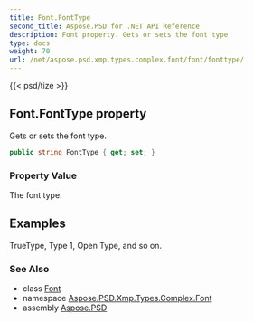 ```yaml
---
title: Font.FontType
second_title: Aspose.PSD for .NET API Reference
description: Font property. Gets or sets the font type
type: docs
weight: 70
url: /net/aspose.psd.xmp.types.complex.font/font/fonttype/
---
```

{{< psd/tize >}}
## Font.FontType property

Gets or sets the font type.

```csharp
public string FontType { get; set; }
```

### Property Value

The font type.

## Examples

TrueType, Type 1, Open Type, and so on.

### See Also

* class [Font](../)
* namespace [Aspose.PSD.Xmp.Types.Complex.Font](../../../aspose.psd.xmp.types.complex.font/)
* assembly [Aspose.PSD](../../../)


